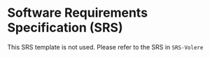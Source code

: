 # Software Requirements Specification (SRS)

This SRS template is not used. Please refer to the SRS in `SRS-Volere`

